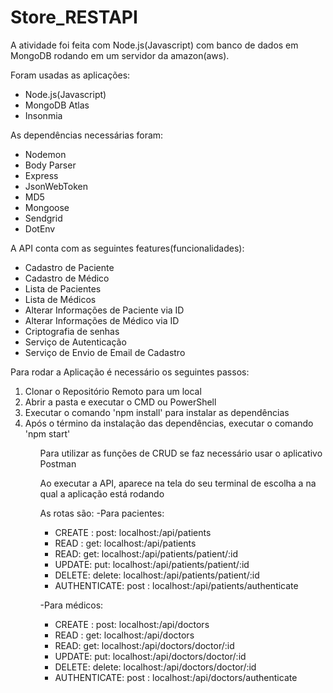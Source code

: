 # Store_RESTAPI
<p>A atividade foi feita com Node.js(Javascript) com banco de dados em MongoDB rodando em um servidor da amazon(aws).</p>

Foram usadas as aplicações:
<ul>
 <li>Node.js(Javascript)</li>
 <li>MongoDB Atlas</li>
 <li>Insonmia</li>
</ul>

As dependências necessárias foram:
 <ul>
 <li>Nodemon</li>
 <li>Body Parser</li>
 <li>Express</li>
 <li>JsonWebToken</li>
 <li>MD5</li>
 <li>Mongoose</li>
 <li>Sendgrid</li>
 <li>DotEnv</li>
</ul>

A API conta com as seguintes features(funcionalidades):
 <ul>
 <li>Cadastro de Paciente </li>
 <li>Cadastro de Médico</li>
 <li>Lista de Pacientes</li>
 <li>Lista de Médicos</li>
 <li>Alterar Informações de Paciente via ID</li>
 <li>Alterar Informações de Médico via ID</li>
 <li>Criptografia de senhas</li>
 <li>Serviço de Autenticação</li>
 <li>Serviço de Envio de Email de Cadastro</li>
</ul>
Para rodar a Aplicação é necessário os seguintes passos:

<ol>
 <li> Clonar o Repositório Remoto para um local</li>
 <li>Abrir a pasta e executar o CMD ou PowerShell</li>
 <li>Executar o comando 'npm install' para instalar as dependências</li>
 <li>Após o término da instalação das dependências, executar o comando 'npm start'</li>
<ol>

Para utilizar as funções de CRUD se faz necessário usar o aplicativo Postman
<p>Ao executar a API, aparece na tela do seu terminal de escolha a <porta> na qual a aplicação está rodando</p>
 <span>As rotas são:</span>
 <span>-Para pacientes:</span>
 <ul>
  <li> CREATE : post: localhost:<porta>/api/patients</li>
  <li> READ : get: localhost:<porta>/api/patients</li>
  <li> READ:  get: localhost:<porta>/api/patients/patient/:id</li>
  <li> UPDATE: put: localhost:<porta>/api/patients/patient/:id</li>
  <li> DELETE: delete: localhost:<porta>/api/patients/patient/:id</li>
  <li> AUTHENTICATE: post : localhost:<porta>/api/patients/authenticate</li>
 </ul>

  -Para médicos:
 <ul>
  <li>  CREATE : post: localhost:<porta>/api/doctors</li>
  <li>  READ : get: localhost:<porta>/api/doctors</li>
  <li>  READ:  get: localhost:<porta>/api/doctors/doctor/:id</li>
  <li>  UPDATE: put: localhost:<porta>/api/doctors/doctor/:id</li>
  <li>  DELETE: delete: localhost:<porta>/api/doctors/doctor/:id</li>
  <li>  AUTHENTICATE: post : localhost:<porta>/api/doctors/authenticate</li>
</ul>
